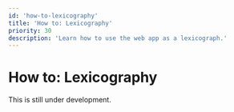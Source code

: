 ```yaml
---
id: 'how-to-lexicography'
title: 'How to: Lexicography'
priority: 30
description: 'Learn how to use the web app as a lexicograph.'
---
```


# How to: Lexicography

This is still under development.